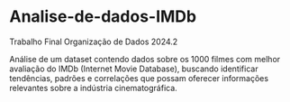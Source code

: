 # Analise-de-dados-IMDb
Trabalho Final Organização de Dados 2024.2

Análise de um dataset contendo dados sobre os 1000 filmes com melhor avaliação do IMDb (Internet Movie Database), buscando identificar tendências, padrões e correlações que possam oferecer informações relevantes sobre a indústria cinematográfica. 
